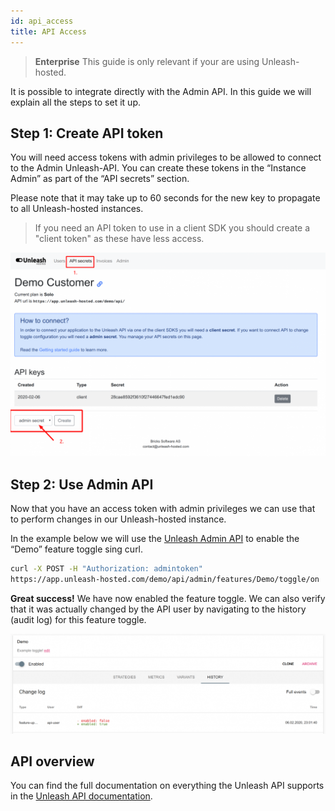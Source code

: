 ```yaml
---
id: api_access
title: API Access
---
```


> **Enterprise**
> This guide is only relevant if your are using Unleash-hosted. 

It is possible to integrate directly with the Admin API. In this guide we will explain all the steps to set it up.

## Step 1: Create API token

You will need access tokens with admin privileges to be allowed to connect to the Admin Unleash-API. You can create these tokens in the “Instance Admin” as part of the “API secrets” section. 

Please note that it may take up to 60 seconds for the new key to propagate to all Unleash-hosted instances. 

> If you need an API token to use in a client SDK you should create a "client token" as these have less access.

![Create token](../assets/create_token.png)

## Step 2: Use Admin API

Now that you have an access token with admin privileges we can use that to perform changes in our Unleash-hosted instance. 

In the example below we will use the [Unleash Admin API](../api/admin/features) to enable the “Demo” feature toggle sing curl. 

```sh
curl -X POST -H "Authorization: admintoken"
https://app.unleash-hosted.com/demo/api/admin/features/Demo/toggle/on
```

**Great success!** We have now enabled the feature toggle. We can also verify that it was actually changed by the API user by navigating to the history (audit log) for this feature toggle.
  
![Create token](../assets/api_access_history.png)

## API overview

You can find the full documentation on everything the Unleash API supports in the [Unleash API documentation](../api/admin/features).
